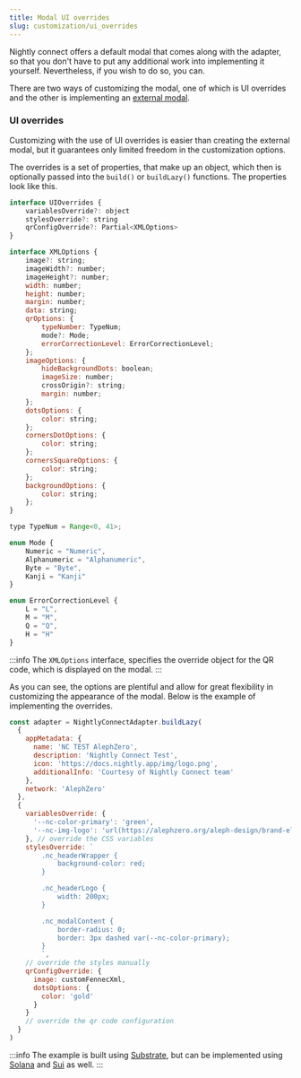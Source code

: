 ```yaml
---
title: Modal UI overrides
slug: customization/ui_overrides
---
```


Nightly connect offers a default modal that comes along with the adapter, so that you don't have to put any additional work into implementing it yourself. Nevertheless, if you wish to do so, you can.

There are two ways of customizing the modal, one of which is UI overrides and the other is implementing an [external modal](./external_modal).

### UI overrides

Customizing with the use of UI overrides is easier than creating the external modal, but it guarantees only limited freedom in the customization options.

The overrides is a set of properties, that make up an object, which then is optionally passed into the `build()` or `buildLazy()` functions. The properties look like this.

```js
interface UIOverrides {
    variablesOverride?: object
    stylesOverride?: string
    qrConfigOverride?: Partial<XMLOptions>
}

interface XMLOptions {
    image?: string;
    imageWidth?: number;
    imageHeight?: number;
    width: number;
    height: number;
    margin: number;
    data: string;
    qrOptions: {
        typeNumber: TypeNum;
        mode?: Mode;
        errorCorrectionLevel: ErrorCorrectionLevel;
    };
    imageOptions: {
        hideBackgroundDots: boolean;
        imageSize: number;
        crossOrigin?: string;
        margin: number;
    };
    dotsOptions: {
        color: string;
    };
    cornersDotOptions: {
        color: string;
    };
    cornersSquareOptions: {
        color: string;
    };
    backgroundOptions: {
        color: string;
    };
}

type TypeNum = Range<0, 41>;

enum Mode {
    Numeric = "Numeric",
    Alphanumeric = "Alphanumeric",
    Byte = "Byte",
    Kanji = "Kanji"
}

enum ErrorCorrectionLevel {
    L = "L",
    M = "M",
    Q = "Q",
    H = "H"
}
```

:::info
The `XMLOptions` interface, specifies the override object for the QR code, which is displayed on the modal.
:::

As you can see, the options are plentiful and allow for great flexibility in customizing the appearance of the modal.
Below is the example of implementing the overrides.

```js
const adapter = NightlyConnectAdapter.buildLazy(
  {
    appMetadata: {
      name: 'NC TEST AlephZero',
      description: 'Nightly Connect Test',
      icon: 'https://docs.nightly.app/img/logo.png',
      additionalInfo: 'Courtesy of Nightly Connect team'
    },
    network: 'AlephZero'
  },
  {
    variablesOverride: {
      '--nc-color-primary': 'green',
      '--nc-img-logo': 'url(https://alephzero.org/aleph-design/brand-elements/logo-day.svg)'
    }, // override the CSS variables
    stylesOverride: `
        .nc_headerWrapper {
            background-color: red;
        }

        .nc_headerLogo {
            width: 200px;
        }

        .nc_modalContent {
            border-radius: 0;
            border: 3px dashed var(--nc-color-primary);
        }
        `,
    // override the styles manually
    qrConfigOverride: {
      image: customFennecXml,
      dotsOptions: {
        color: 'gold'
      }
    }
    // override the qr code configuration
  }
)
```

:::info
The example is built using [Substrate](../../substrate/substrate/connect), but can be implemented using [Solana](../../solana/solana/connect) and [Sui](../../sui/sui/connect) as well.
:::
